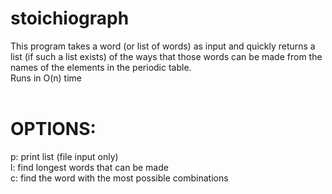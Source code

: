 # stoichiograph

This program takes a word (or list of words) as input and quickly returns
a list (if such a list exists) of the ways that those words can be made from
the names of the elements in the periodic table.<br>
Runs in O(n) time <br><br>
# OPTIONS:<br>
p: print list (file input only)<br>
l: find longest words that can be made<br>
c: find the word with the most possible combinations<br>
